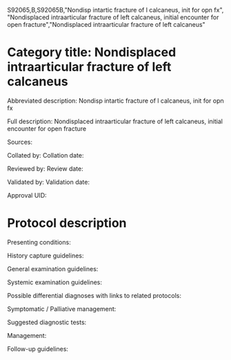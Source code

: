 S92065,B,S92065B,"Nondisp intartic fracture of l calcaneus, init for opn fx", "Nondisplaced intraarticular fracture of left calcaneus, initial encounter for open fracture","Nondisplaced intraarticular fracture of left calcaneus"
# Category title: Nondisplaced intraarticular fracture of left calcaneus

Abbreviated description: Nondisp intartic fracture of l calcaneus, init for opn fx

Full description: Nondisplaced intraarticular fracture of left calcaneus, initial encounter for open fracture

Sources:

Collated by:
Collation date:

Reviewed by:
Review date:

Validated by:
Validation date:

Approval UID:

# Protocol description

Presenting conditions:

History capture guidelines:

General examination guidelines:

Systemic examination guidelines:

Possible differential diagnoses with links to related protocols:

Symptomatic / Palliative management:

Suggested diagnostic tests:

Management:

Follow-up guidelines:
